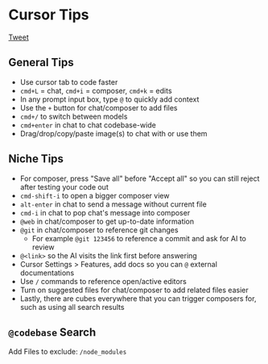# Cursor Tips

[Tweet](https://x.com/shaoruu/status/1841548020174950467)

## General Tips
- Use cursor tab to code faster
- `cmd+L` = chat, `cmd+i` = composer, `cmd+k` = edits
- In any prompt input box, type `@` to quickly add context
- Use the `+` button for chat/composer to add files
- `cmd+/` to switch between models
- `cmd+enter` in chat to chat codebase-wide
- Drag/drop/copy/paste image(s) to chat with or use them

## Niche Tips
- For composer, press "Save all" before "Accept all" so you can still reject after testing your code out
- `cmd-shift-i` to open a bigger composer view
- `alt-enter` in chat to send a message without current file
- `cmd-i` in chat to pop chat's message into composer
- `@web` in chat/composer to get up-to-date information
- `@git` in chat/composer to reference git changes
  - For example `@git 123456` to reference a commit and ask for AI to review
- `@<link>` so the AI visits the link first before answering
- Cursor Settings > Features, add docs so you can `@` external documentations
- Use `/` commands to reference open/active editors
- Turn on suggested files for chat/composer to add related files easier
- Lastly, there are cubes everywhere that you can trigger composers for, such as using all search results

## `@codebase` Search
Add Files to exclude: `/node_modules`
